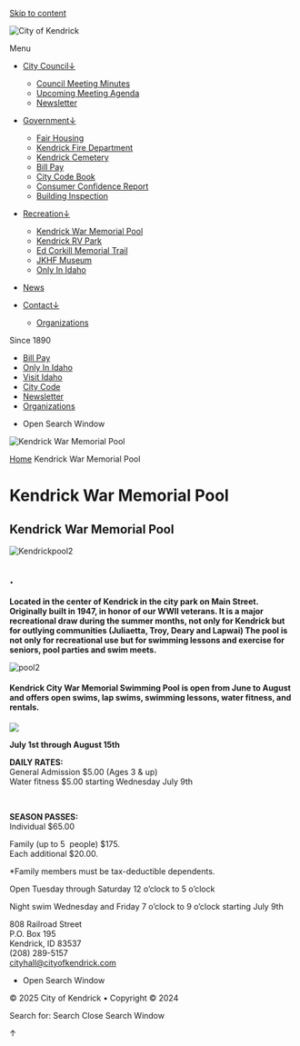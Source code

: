 [Skip to content](https://www.cityofkendrick.com/kendrick-pool/)

![City of Kendrick](https://www.cityofkendrick.com/wp-content/uploads/2022/03/cityofkendrick_centennial_logo1a.png)

Menu

- [City Council↓](https://www.cityofkendrick.com/city_council)
  
  - [Council Meeting Minutes](https://www.cityofkendrick.com/council-meeting-minutes)
  - [Upcoming Meeting Agenda](https://www.cityofkendrick.com/upcoming-meeting-agenda)
  - [Newsletter](https://www.cityofkendrick.com/newsletter)
- [Government↓](https://www.cityofkendrick.com/government)
  
  - [Fair Housing](https://www.cityofkendrick.com/fair-housing)
  - [Kendrick Fire Department](https://www.cityofkendrick.com/kendrick-fire-department)
  - [Kendrick Cemetery](https://www.cityofkendrick.com/kendrick-cemetery)
  - [Bill Pay](https://kendrick.billingdoc.net/login)
  - [City Code Book](https://codelibrary.amlegal.com/codes/kendrickid/latest/overview)
  - [Consumer Confidence Report](https://www.cityofkendrick.com/wp-content/uploads/2022/01/City-of-Kendrick-Consumer-Confidence-Report-for-2018-1.pdf)
  - [Building Inspection](https://www.cityofkendrick.com/building-inspection)
- [Recreation↓](https://www.cityofkendrick.com/recreation)
  
  - [Kendrick War Memorial Pool](https://www.cityofkendrick.com/kendrick-pool)
  - [Kendrick RV Park](https://www.cityofkendrick.com/kendrick-rv-park)
  - [Ed Corkill Memorial Trail](https://www.cityofkendrick.com/ed-corkill-memorial-trail)
  - [JKHF Museum](https://www.cityofkendrick.com/kendrick-museum)
  - [Only In Idaho](https://www.onlyinyourstate.com/states/idaho)
- [News](https://www.cityofkendrick.com/news)
- [Contact↓](https://www.cityofkendrick.com/contact)
  
  - [Organizations](https://www.cityofkendrick.com/organizations)

Since 1890

- [Bill Pay](https://kendrick.billingdoc.net/login)
- [Only In Idaho](https://www.onlyinyourstate.com/states/idaho)
- [Visit Idaho](https://visitidaho.org)
- [City Code](https://codelibrary.amlegal.com/codes/kendrickid/latest/overview)
- [Newsletter](https://www.cityofkendrick.com/newsletter)
- [Organizations](https://www.cityofkendrick.com/wp-content/uploads/2025/01/KJ7CommunityOrganizationContactGuide2025.pdf)

<!--THE END-->

- Open Search Window

![Kendrick War Memorial Pool](https://www.cityofkendrick.com/wp-content/uploads/2022/01/Kendrick-homebackground2.jpg)

[Home](https://www.cityofkendrick.com) Kendrick War Memorial Pool

# Kendrick War Memorial Pool

## Kendrick War Memorial Pool

![Kendrickpool2](https://www.cityofkendrick.com/wp-content/uploads/elementor/thumbs/Kendrickpool2-pju9et6g4mek1blctsjz88k4eb8xr3w10whmo06lk0.jpg "Kendrickpool2")

## .

**Located in the center of Kendrick in the city park on Main Street. Originally built in 1947, in honor of our WWII veterans. It is a major recreational draw during the summer months, not only for Kendrick but for outlying communities (Juliaetta, Troy, Deary and Lapwai) The pool is not only for recreational use but for swimming lessons and exercise for seniors, pool parties and swim meets.**

![pool2](https://www.cityofkendrick.com/wp-content/uploads/elementor/thumbs/pool2-scaled-pju9jum2auqgipqcai0httsunzuqgv3p1tqp8h2bio.jpg "pool2")

#### Kendrick City War Memorial Swimming Pool is open from June to August and offers open swims, lap swims, swimming lessons, water fitness, and rentals.

![](https://www.cityofkendrick.com/wp-content/uploads/2022/01/Kendrickpool1.jpg)

**July 1st through August 15th**

**DAILY RATES:**  
General Admission $5.00 (Ages 3 &amp; up)  
Water fitness $5.00 starting Wednesday July 9th

 

**SEASON PASSES:**  
Individual $65.00

Family (up to 5  people) $175.  
Each additional $20.00.

\*Family members must be tax-deductible dependents. 

Open Tuesday through Saturday 12 o’clock to 5 o’clock

Night swim Wednesday and Friday 7 o’clock to 9 o’clock starting July 9th

808 Railroad Street  
P.O. Box 195  
Kendrick, ID 83537  
(208) 289-5157  
[cityhall@cityofkendrick.com](mailto:cityhall@cityofkendrick.com)

- Open Search Window

© 2025 City of Kendrick • Copyright © 2024

Search for: Search Close Search Window

↑